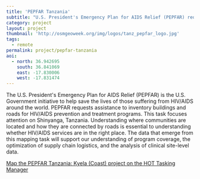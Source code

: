 ```yaml
---
title: 'PEPFAR Tanzania' 
subtitle: "U.S. President's Emergency Plan for AIDS Relief (PEPFAR) requests assistance to inventory buildings and roads for HIV/AIDS prevention and treatment programs in Tanzania"
category: project
layout: project
thumbnail: 'http://osmgeoweek.org/img/logos/tanz_pepfar_logo.jpg'
tags:
  - remote
permalink: project/pepfar-tanzania
aoi:
  - north: 36.942695
    south: 36.841069
    east: -17.830006
    west: -17.831474
---
```


The U.S. President's Emergency Plan for AIDS Relief (PEPFAR) is the U.S. Government initiative to help save the lives of those suffering from HIV/AIDS around the world. PEPFAR requests assistance to inventory buildings and roads for HIV/AIDS prevention and treatment programs. This task focuses attention on Shinyanga, Tanzania. Understanding where communities are located and how they are connected by roads is essential to understanding whether HIV/AIDS services are in the right place. The data that emerge from this mapping task will support our understanding of program coverage, the optimization of supply chain logistics, and the analysis of clinical site-level data.

[Map the PEPFAR Tanzania: Kyela (Coast) project on the HOT Tasking Manager](http://tasks.hotosm.org/project/3204)

